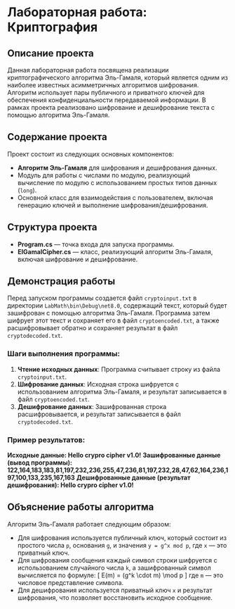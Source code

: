 # Лабораторная работа: Криптография

## Описание проекта
Данная лабораторная работа посвящена реализации криптографического алгоритма Эль-Гамаля, который является одним из наиболее известных асимметричных алгоритмов шифрования. Алгоритм использует пары публичного и приватного ключей для обеспечения конфиденциальности передаваемой информации. В рамках проекта реализовано шифрование и дешифрование текста с помощью алгоритма Эль-Гамаля.

## Содержание проекта
Проект состоит из следующих основных компонентов:
- **Алгоритм Эль-Гамаля** для шифрования и дешифрования данных.
- Модуль для работы с числами по модулю, реализующий вычисление по модулю с использованием простых типов данных (`long`).
- Основной класс для взаимодействия с пользователем, включая генерацию ключей и выполнение шифрования/дешифрования.

## Структура проекта
- **Program.cs** — точка входа для запуска программы.
- **ElGamalCipher.cs** — класс, реализующий алгоритм Эль-Гамаля, включая шифрование и дешифрование.

## Демонстрация работы
Перед запуском программы создается файл `cryptoinput.txt` в директории `LabMath\bin\Debug\net8.0`, содержащий текст, который будет зашифрован с помощью алгоритма Эль-Гамаля. Программа затем шифрует этот текст и сохраняет его в файл `cryptoencoded.txt`, а также расшифровывает обратно и сохраняет результат в файл `cryptodecoded.txt`.

### Шаги выполнения программы:
1. **Чтение исходных данных**: Программа считывает строку из файла `cryptoinput.txt`.
2. **Шифрование данных**: Исходная строка шифруется с использованием алгоритма Эль-Гамаля, и результат записывается в файл `cryptoencoded.txt`.
3. **Дешифрование данных**: Зашифрованная строка расшифровывается, и результат записывается в файл `cryptodecoded.txt`.

### Пример результатов:
**Исходные данные: Hello crypro cipher v1.0!**
**Зашифрованные данные (вывод программы): 122,164,183,183,81,197,232,236,255,47,236,81,197,232,28,47,62,164,236,197,100,133,235,167,163**
**Дешифрованные данные (результат дешифрования): Hello crypro cipher v1.0!**

## Объяснение работы алгоритма

Алгоритм Эль-Гамаля работает следующим образом:
- Для шифрования используется публичный ключ, который состоит из простого числа `p`, основания `g`, и значения `y = g^x mod p`, где `x` — это приватный ключ.
- Для шифрования сообщения каждый символ строки шифруется с использованием случайного числа `k`, а зашифрованный символ вычисляется по формуле:
  \[
  E(m) = (g^k \cdot m) \mod p
  \]
  где `m` — это числовое представление символа.
- Для дешифрования используется приватный ключ `x` и результат шифрования, что позволяет восстановить исходное сообщение.
